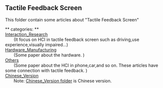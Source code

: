 ## Tactile Feedback Screen ##

This folder contain some articles about "Tactile Feedback Screen"
  
** categories: **      
[Interaction_Research](https://github.com/ashjpo/HCI_paper/tree/master/Tactile_Feedback_Screen/Interaction_Research)  
&ensp;&ensp;&ensp;&ensp;(It focus on HCI in tactile feedback screen such as driving,use experience,visually impaired...)  
[Hardware_Manufacturing](https://github.com/ashjpo/HCI_paper/tree/master/Tactile_Feedback_Screen/Hardware_Manufacturing)   
&ensp;&ensp;&ensp;&ensp;(Some paper about the hardware. )  
[Others](https://github.com/ashjpo/HCI_paper/tree/master/Tactile_Feedback_Screen/Others)    
&ensp;&ensp;&ensp;&ensp;(Some paper about the HCI in phone,car,and so on. These articles have some connection with tactile feedback. )  
[Chinese_Version](https://github.com/ashjpo/HCI_paper/tree/master/Tactile_Feedback_Screen/Chinese_Version)  
&ensp;&ensp;&ensp;&ensp;Note: [Chinese_Version folder](#) is Chinese version.

